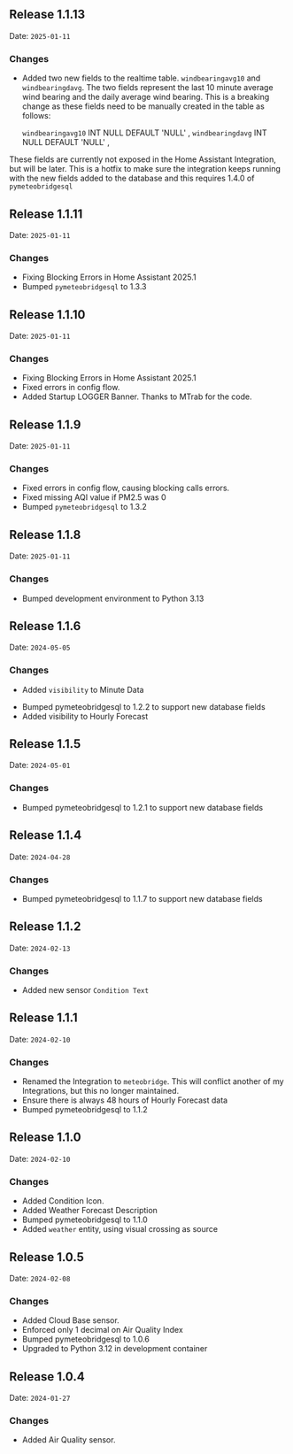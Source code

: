
## Release 1.1.13

Date: `2025-01-11`

### Changes

* Added two new fields to the realtime table. `windbearingavg10` and `windbearingdavg`. The two fields represent the last 10 minute average wind bearing and the daily average wind bearing. This is a breaking change as these fields need to be manually created in the table as follows:

  `windbearingavg10` INT NULL DEFAULT 'NULL' ,
  `windbearingdavg` INT NULL DEFAULT 'NULL' ,

These fields are currently not exposed in the Home Assistant Integration, but will be later. This is a hotfix to make sure the integration keeps running with the new fields added to the database and this requires 1.4.0 of `pymeteobridgesql`

## Release 1.1.11

Date: `2025-01-11`

### Changes

* Fixing Blocking Errors in Home Assistant 2025.1
* Bumped `pymeteobridgesql` to 1.3.3

## Release 1.1.10

Date: `2025-01-11`

### Changes

* Fixing Blocking Errors in Home Assistant 2025.1
* Fixed errors in config flow.
* Added Startup LOGGER Banner. Thanks to MTrab for the code.

## Release 1.1.9

Date: `2025-01-11`

### Changes

* Fixed errors in config flow, causing blocking calls errors.
* Fixed missing AQI value if PM2.5 was 0
* Bumped `pymeteobridgesql` to 1.3.2

## Release 1.1.8

Date: `2025-01-11`

### Changes

* Bumped development environment to Python 3.13

## Release 1.1.6

Date: `2024-05-05`

### Changes

* Added `visibility` to Minute Data
- Bumped pymeteobridgesql to 1.2.2 to support new database fields
- Added visibility to Hourly Forecast

## Release 1.1.5

Date: `2024-05-01`

### Changes

- Bumped pymeteobridgesql to 1.2.1 to support new database fields

## Release 1.1.4

Date: `2024-04-28`

### Changes

- Bumped pymeteobridgesql to 1.1.7 to support new database fields

## Release 1.1.2

Date: `2024-02-13`

### Changes

- Added new sensor `Condition Text`


## Release 1.1.1

Date: `2024-02-10`

### Changes

- Renamed the Integration to `meteobridge`. This will conflict another of my Integrations, but this no longer maintained.
- Ensure there is always 48 hours of Hourly Forecast data
- Bumped pymeteobridgesql to 1.1.2


## Release 1.1.0

Date: `2024-02-10`

### Changes

- Added Condition Icon.
- Added Weather Forecast Description
- Bumped pymeteobridgesql to 1.1.0
- Added `weather` entity, using visual crossing as source


## Release 1.0.5

Date: `2024-02-08`

### Changes

- Added Cloud Base sensor.
- Enforced only 1 decimal on Air Quality Index
- Bumped pymeteobridgesql to 1.0.6
- Upgraded to Python 3.12 in development container


## Release 1.0.4

Date: `2024-01-27`

### Changes

- Added Air Quality sensor.